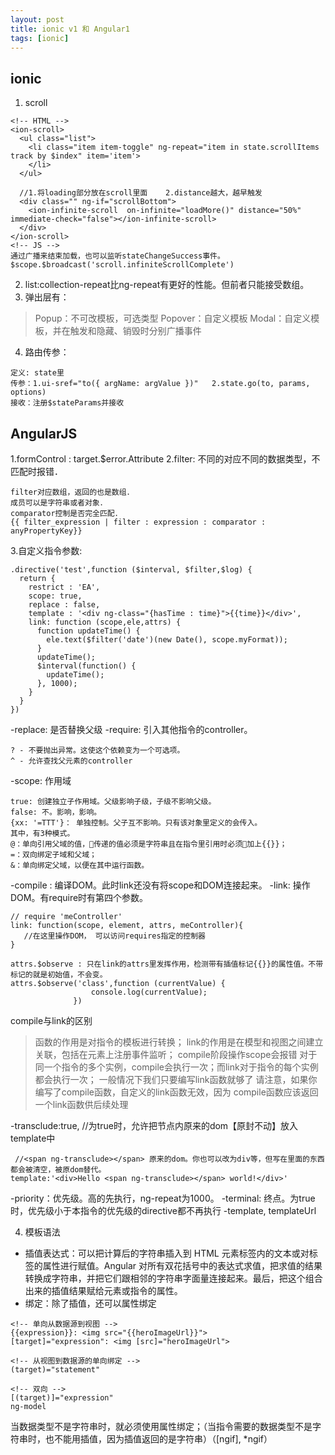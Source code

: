 ```yaml
---
layout: post
title: ionic v1 和 Angular1
tags: [ionic]
---
```

## ionic ##
1. scroll

```
<!-- HTML -->
<ion-scroll>
  <ul class="list">
    <li class="item item-toggle" ng-repeat="item in state.scrollItems track by $index" item='item'>
    </li>
  </ul>

  //1.将loading部分放在scroll里面    2.distance越大，越早触发
  <div class="" ng-if="scrollBottom">
    <ion-infinite-scroll  on-infinite="loadMore()" distance="50%" immediate-check="false"></ion-infinite-scroll>
  </div>
</ion-scroll>
<!-- JS -->
通过广播来结束加载，也可以监听stateChangeSuccess事件。
$scope.$broadcast('scroll.infiniteScrollComplete')
```
2. list:collection-repeat比ng-repeat有更好的性能。但前者只能接受数组。
3. 弹出层有：

> Popup：不可改模板，可选类型
Popover：自定义模板
Modal：自定义模板，并在触发和隐藏、销毁时分别广播事件

4. 路由传参：
```
定义: state里
传参：1.ui-sref="to({ argName: argValue })"   2.state.go(to, params, options)
接收：注册$stateParams并接收
```

## AngularJS ##
1.formControl : target.$error.Attribute
2.filter: 不同的对应不同的数据类型，不匹配时报错．
```
filter对应数组，返回的也是数组．
成员可以是字符串或者对象．
comparator控制是否完全匹配．
{{ filter_expression | filter : expression : comparator : anyPropertyKey}}
```
3.自定义指令参数:
```
.directive('test',function ($interval, $filter,$log) {
  return {
    restrict : 'EA',
    scope: true,
    replace : false,
    template : '<div ng-class="{hasTime : time}">{{time}}</div>',
    link: function (scope,ele,attrs) {
      function updateTime() {
        ele.text($filter('date')(new Date(), scope.myFormat));
      }
      updateTime();
      $interval(function() {
        updateTime();
      }, 1000);
    }
  }
})

```
-replace: 是否替换父级
-require: 引入其他指令的controller。
```
? - 不要抛出异常。这使这个依赖变为一个可选项。
^ - 允许查找父元素的controller
```
-scope: 作用域
```
true: 创建独立子作用域。父级影响子级，子级不影响父级。
false: 不。影响，影响。
{xx: '=TTT'}： 单独控制。父子互不影响。只有该对象里定义的会传入。
其中，有3种模式。
@：单向引用父域的值，传递的值必须是字符串且在指令里引用时必须加上{{}}；
=：双向绑定子域和父域；
&：单向绑定父域，以便在其中运行函数。
```
-compile : 编译DOM。此时link还没有将scope和DOM连接起来。
-link: 操作DOM。有require时有第四个参数。
```
// require 'meController'
link: function(scope, element, attrs, meController){
   //在这里操作DOM， 可以访问requires指定的控制器
}

attrs.$observe : 只在link的attrs里发挥作用，检测带有插值标记{{}}的属性值。不带标记的就是初始值，不会变。
attrs.$observe('class',function (currentValue) {
                  console.log(currentValue);
              })
```
compile与link的区别
>函数的作用是对指令的模板进行转换；
>link的作用是在模型和视图之间建立关联，包括在元素上注册事件监听；
>compile阶段操作scope会报错
>对于同一个指令的多个实例，compile会执行一次；而link对于指令的每个实例都会执行一次；
一般情况下我们只要编写link函数就够了
>请注意，如果你编写了compile函数，自定义的link函数无效，因为 compile函数应该返回一个link函数供后续处理

-transclude:true, //为true时，允许把节点内原来的dom【原封不动】放入template中
```
 //<span ng-transclude></span> 原来的dom。你也可以改为div等，但写在里面的东西都会被清空，被原dom替代。
template:'<div>Hello <span ng-transclude></span> world!</div>'
```
-priority：优先级。高的先执行，ng-repeat为1000。
-terminal: 终点。为true时，优先级小于本指令的优先级的directive都不再执行
-template, templateUrl


4. 模板语法
- 插值表达式：可以把计算后的字符串插入到 HTML 元素标签内的文本或对标签的属性进行赋值。Angular 对所有双花括号中的表达式求值，把求值的结果转换成字符串，并把它们跟相邻的字符串字面量连接起来。最后，把这个组合出来的插值结果赋给元素或指令的属性。
- 绑定：除了插值，还可以属性绑定
```
<!-- 单向从数据源到视图 -->
{{expression}}: <img src="{{heroImageUrl}}">
[target]="expression": <img [src]="heroImageUrl">

<!-- 从视图到数据源的单向绑定 -->
(target)="statement"

<!-- 双向 -->
[(target)]="expression"
ng-model

```
当数据类型不是字符串时，就必须使用属性绑定；（当指令需要的数据类型不是字符串时，也不能用插值，因为插值返回的是字符串）（[ngif], *ngif）